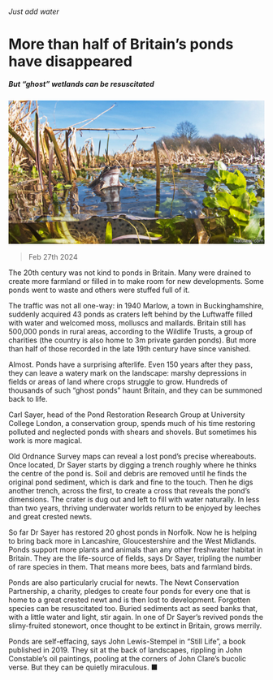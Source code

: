 ###### Just add water

# More than half of Britain’s ponds have disappeared 

##### But “ghost” wetlands can be resuscitated 

![image](images/20240302_BRP001.jpg) 

> Feb 27th 2024 

The 20th century was not kind to ponds in Britain. Many were drained to create more farmland or filled in to make room for new developments. Some ponds went to waste and others were stuffed full of it. 

The traffic was not all one-way: in 1940 Marlow, a town in Buckinghamshire, suddenly acquired 43 ponds as craters left behind by the Luftwaffe filled with water and welcomed moss, molluscs and mallards. Britain still has 500,000 ponds in rural areas, according to the Wildlife Trusts, a group of charities (the country is also home to 3m private garden ponds). But more than half of those recorded in the late 19th century have since vanished. 

Almost. Ponds have a surprising afterlife. Even 150 years after they pass, they can leave a watery mark on the landscape: marshy depressions in fields or areas of land where crops struggle to grow. Hundreds of thousands of such “ghost ponds” haunt Britain, and they can be summoned back to life.

Carl Sayer, head of the Pond Restoration Research Group at University College London, a conservation group, spends much of his time restoring polluted and neglected ponds with shears and shovels. But sometimes his work is more magical. 

Old Ordnance Survey maps can reveal a lost pond’s precise whereabouts. Once located, Dr Sayer starts by digging a trench roughly where he thinks the centre of the pond is. Soil and debris are removed until he finds the original pond sediment, which is dark and fine to the touch. Then he digs another trench, across the first, to create a cross that reveals the pond’s dimensions. The crater is dug out and left to fill with water naturally. In less than two years, thriving underwater worlds return to be enjoyed by leeches and great crested newts. 

So far Dr Sayer has restored 20 ghost ponds in Norfolk. Now he is helping to bring back more in Lancashire, Gloucestershire and the West Midlands. Ponds support more plants and animals than any other freshwater habitat in Britain. They are the life-source of fields, says Dr Sayer, tripling the number of rare species in them. That means more bees, bats and farmland birds. 

Ponds are also particularly crucial for newts. The Newt Conservation Partnership, a charity, pledges to create four ponds for every one that is home to a great crested newt and is then lost to development. Forgotten species can be resuscitated too. Buried sediments act as seed banks that, with a little water and light, stir again. In one of Dr Sayer’s revived ponds the slimy-fruited stonewort, once thought to be extinct in Britain, grows merrily. 

Ponds are self-effacing, says John Lewis-Stempel in “Still Life”, a book published in 2019. They sit at the back of landscapes, rippling in John Constable’s oil paintings, pooling at the corners of John Clare’s bucolic verse. But they can be quietly miraculous. ■


